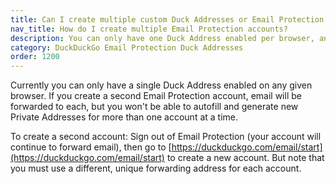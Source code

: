 ```yaml
---
title: Can I create multiple custom Duck Addresses or Email Protection accounts?
nav_title: How do I create multiple Email Protection accounts?
description: You can only have one Duck Address enabled per browser, and only one associated with any given forwarding address.
category: DuckDuckGo Email Protection Duck Addresses
order: 1200
---
```


Currently you can only have a single Duck Address enabled on any given browser. If you create a second Email Protection account, email will be forwarded to each, but you won't be able to autofill and generate new Private Addresses for more than one account at a time.

To create a second account: Sign out of Email Protection (your account will continue to forward email), then go to [https://duckduckgo.com/email/start](https://duckduckgo.com/email/start) to create a new account. But note that you must use a different, unique forwarding address for each account.
